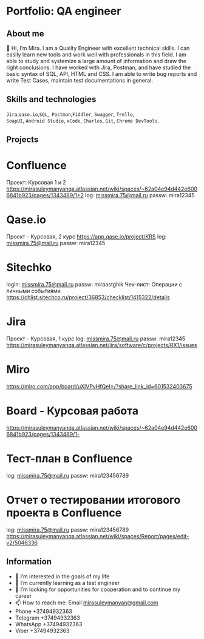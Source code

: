 # Portfolio: QA engineer

## About me

👋 Hi, I’m Mira. I am a Quality Engineer with excellent technical skills. I can easily learn new tools and work well with professionals in this field. I am able to study and systemize a large amount of information and draw the right conclusions. I have worked with Jira, Postman, and have studied the basic syntax of SQL, API, HTML and CSS. I am able to write bug reports and write Test Cases, maintain test documentations in general. 

## Skills and technologies
``Jira``,``qase.io``,``SQL``,`` Postman``,``Fiddler``, ``Swagger``, ``Trello``, <br>
``SoapUI``, ``Android Studio``, ``xCode``, ``Charles``, ``Git``, ``Chrome DevTools``.

## Projects

#	Confluence 
Проект: Курсовая 1  и 2
https://mirasuleymanyanqa.atlassian.net/wiki/spaces/~62a04e94d442e6006841b923/pages/1343489/1+2
log:        missmira.75@mail.ru
passw:   mira12345

#	Qase.io
Проект - Курсовая, 2  курс
https://app.qase.io/project/KRS
log:        missmira.75@mail.ru
passw:  mira12345

#	Sitechko
login:      missmira.75@mail.ru
passw:    miraastghik
Чек-лист: Операции с личными событиями
https://chlist.sitechco.ru/project/36853/checklist/1415322/details

 #	Jira
Проект - Курсовая, 1 курс
log:        missmira.75@mail.ru
passw:   mira12345
https://mirasuleymanyanqa.atlassian.net/jira/software/c/projects/RX1/issues


 #	Miro
https://miro.com/app/board/uXjVPvHfQeI=/?share_link_id=601532403675

 #	Board -  Курсовая работа 
https://mirasuleymanyanqa.atlassian.net/wiki/spaces/~62a04e94d442e6006841b923/pages/1343489/1-


 #	Тест-план в Confluence
log:        missmira.75@mail.ru
passw:   mira123456789 

 #	Отчет о тестировании итогового проекта  в Confluence
log:        missmira.75@mail.ru
passw:   mira123456789 
https://mirasuleymanyanqa.atlassian.net/wiki/spaces/Report/pages/edit-v2/5046336


## Information

- 👀 I’m interested in  the goals of my life
- 🌱 I’m currently learning as a test engineer
- 💞️ I’m looking for opportunities for cooperation and to continue my career
- 📫 How to reach me:   Email		   mirasuleymanyan@gmail.com
-    Phone		   +37494932363
-    Тelegram	 +37494932363
-    WhatsApp   +37494932363
-    Viber      +37494932363
